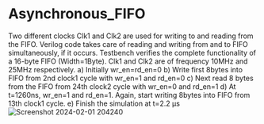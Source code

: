 # Asynchronous_FIFO
      
Two different clocks Clk1 and Clk2 are used for writing to and reading from the FIFO. 
     Verilog code takes care of reading and writing from and to FIFO simultaneously, if it occurs. 
          Testbench verifies the complete functionality of a 16-byte FIFO (Width=1Byte). Clk1 and Clk2 are 
of frequency 10MHz and 25MHz respectively. 
a) Initially wr_en=rd_en=0 
b) Write first 8bytes into FIFO from 2nd clock1 cycle with wr_en=1 and rd_en=0 
c) Next read 8 bytes from the FIFO from 24th clock2 cycle with wr_en=0 and rd_en=1 
d) At t=1260ns, wr_en=1 and rd_en=1. Again, start writing 8bytes into FIFO from 13th clock1 cycle. 
e) Finish the simulation at t=2.2 µs 
![Screenshot 2024-02-01 204240](https://github.com/Hitesh-K18/Asynchronous_FIFO/assets/156711207/068bf448-7aa5-4592-9cab-dcc0d6265ad9)


